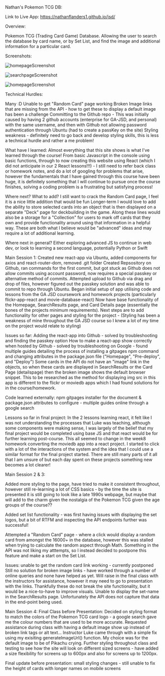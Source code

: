 Nathan's Pokemon TCG DB:

Link to Live App: https://nathanflanders1.github.io/jsd/

Overview:

Pokemon TCG (Trading Card Game) Database. Allowing the user to search the database by card name, or by Set List, and find the image and additional information for a particular card. 


Screenshots:

![homepageScreenshot](/public/homepageSS.png?raw=true "homepageSS")

![searchpageScreenshot](/public/searchpageSS.png?raw=true "searchpageSS")

![homepageScreenshot](/public/setlistSS.png?raw=true "setlistSS")



Technical Hurdles:

Many :D
Unable to get "Random Card" page working
Broken Image links that are missing from the API - how to get these to display a default image has been a challenge
Committing to the Github repo - This was initially caused by having 2 github accounts (enterprise for GA-JSD, and personal) with the same username, and then with Github not allowing password authentication through Ubuntu (had to create a passKey on the site)
Styling weakness - definitely need to go back and develop styling skills, this is less a technical hurdle and rather a me problem!

What have I learned:
Almost everything that this site shows is what I've learned through the course!
From basic Javascript in the console using basic functions, through to now creating this website using React (which I did not anticipate in our 2 React lessons!!!) - I still need to refer back class or homework notes, and do a lot of googling for problems that arise, however the fundamentals that I have gained through this course have been huge, it is definitely something that I will continue to pursue once the course finishes, solving a coding problem is a frustrating but satisfying process!

Where next? What to add?
I still want to crack the Random Card page, I feel it is a nice little addition that would be fun
Longer-term I would love to add the ability to store selected cards into an object that is then displayed on a separate "Deck" page for deckbuilding in the game. Along these lines would also be a storage for a "Collection" for users to mark off cards that they own and provide functionality around using that information in a helpful way. These are both what I believe would be "advanced" ideas and may require a lot of additional learning.

Where next in general? 
Either exploring advanced JS to continue in web dev, or look to learning a second language, potentially Python or Swift


Main Session 1:
 Created new react-app via Ubuntu, added components for axios and react-router-dom, removed .git folder
 Created Repsository on Github, ran commands for the first commit, but got stuck as Github does not allow commits using account password, now requires a special passkey or alternative method of commits. Attempted upload to Github via drag and drop of files, however figured out the passkey solution and was able to commit to repo through Ubuntu.
 Began initial setup of app utilising code and lessons from the GA JSD coursework and homework projects (particularly flickr-app-react and movie-database-react)
 Now have base functionality of the Homepage, SearchResults page, and Card Details page (essentially the bones of the projects minimum requirements).
 Next steps are to add functionality for other pages and styling for the project - (Styling has been a weakness of mine throughout the GA JSD course so I knew a lot of my time on the project would relate to styling)



 Issues so far:
  Adding the react-app into Github - solved by troubleshooting and finding the passkey option
  How to make a react-app show correctly when hosted by Github - solved by troubleshooting on Google - found multiple guides detailing the process of installing a gitpages npm command and changing attributes in the package.json file ("Homepage", "Pre-deploy", and "Deploy")
  Some cards in the API do not have an "image" link in the objects, so when these cards are displayed in SearchResults or the Card Page (detailspage) then the broken image shows the default browser snippet. This to be researched as the method for displaying img src in this app is different to the flickr or moviedb apps which I had found solutions for in the course/homework.

Code learned externally:
 npm gitpages installer for the document & package.json attributes to configure - multiple guides online through a google search

Lessons so far in final project:
 In the 2 lessons learning react, it felt like I was not understanding the processes that Luke was teaching, although some components were making sense, I was largely of the belief that my final project would be completed using base JS and that react would be for further learning post-course. This all seemed to change in the week8 homework converting the moviedb app into a react project. I started to click with a lot of the interactions of the system and the idea that I could use a similar format for the final project started. There are still many parts of it all that I am unsure of but each day spent on these projects something new becomes a lot clearer! 



 Main Session 2 & 3:

Added more styling to the page, have tried to make it consistent throughout, however still re-learning a lot of CSS basics - by the time the site is presented it is still going to look like a late 1990s webpage, but maybe that will add to the charm given the nostalgia of the Pokemon TCG given the age groups of the course??

Added set list functionality - was first having issues with displaying the set logos, but a bit of RTFM and inspecting the API endpoints further was successful!

Attempted a "Random Card" page - where a click would display a random card from amongst the 16000+ in the database, however this was stalled when trying to calculate the random aspect through Math. Something in the API was not liking my atttempts, so I instead decided to postpone this feature and make a start on the Set List.

Issues:
  unable to get the random card link working - currently postponed
  Still no solution for broken image links - have worked through a number of online queries and none have helped as yet. Will raise in the final class with the instructors for assistance, however it may need to go to presentation with the links. Thankfully these do not break the site functionality, but it would be a nice-to-have to improve visuals.
  Unable to display the set-name in the SearchResults page. Unfortunately the API does not capture that data in the end-point being used.

Main Session 4: Final Class before Presentation:
Decided on styling format to match the colors of the Pokemon TCG card logo - a google search gave me the colour numbers that are used to be more accurate.
Requested assistance during class with having a default image show up instead of broken link tags or alt text... Instructor Luke came through with a simple fix using my exisiting generateImageUrl() function. My choice was for the default image to be of Pikachu crying.
Further styling throughout class and testing to see how the site will look on different sized screens - have added a size flexibility for screens up to 600px and also for screens up to 1200px.


Final update before presentation:
small styling changes - still unable to fix the height of cards with longer names on mobile screens